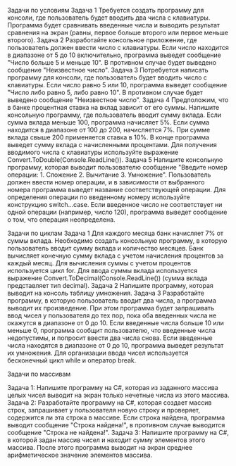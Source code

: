Задачи по условиям
Задача 1
Требуется создать программу для консоли, где пользователь будет вводить два числа с клавиатуры. Программа будет сравнивать введенные числа и выводить результат сравнения на экран (равны, первое больше второго или первое меньше второго).
Задача 2
Разработайте консольное приложение, где пользователь должен ввести число с клавиатуры. Если число находится в диапазоне от 5 до 10 включительно, программа выведет сообщение "Число больше 5 и меньше 10". В противном случае будет выведено сообщение "Неизвестное число".
Задача 3
Потребуется написать программу для консоли, где пользователь будет вводить число с клавиатуры. Если число равно 5 или 10, программа выведет сообщение "Число либо равно 5, либо равно 10". В противном случае будет выведено сообщение "Неизвестное число".
Задача 4
Предположим, что в банке процентная ставка на вклад зависит от его суммы. Напишите консольную программу, где пользователь вводит сумму вклада. Если сумма вклада меньше 100, программа начисляет 5%. Если сумма находится в диапазоне от 100 до 200, начисляется 7%. При сумме вклада свыше 200 применяется ставка в 10%. В конце программа выведет сумму вклада с начисленными процентами.
Для получения вводимого числа с клавиатуры используйте выражение Convert.ToDouble(Console.ReadLine()).
Задача 5
Напишите консольную программу, которая выводит пользователю сообщение "Введите номер операции: 1. Сложение 2. Вычитание 3. Умножение". Пользователь должен ввести номер операции, и в зависимости от выбранного номера программа выведет название соответствующей операции.
Для определения операции по введенному номеру используйте конструкцию switch...case.
Если введенное число не соответствует ни одной операции (например, число 120), программа выведет сообщение о том, что операция неопределена.

Задачи по циклам
Задача 1
Для каждого месяца банк начисляет 7% от суммы вклада. Необходимо создать консольную программу, в которую пользователь вводит сумму вклада и количество месяцев. Банк вычисляет конечную сумму вклада с учетом начисления процентов за каждый месяц.
Для вычисления суммы с учетом процентов используется цикл for. Для ввода суммы вклада используется выражение Convert.ToDecimal(Console.ReadLine()) (сумма вклада представляет тип decimal).
Задача 2
Напишите программу, которая выводит на консоль таблицу умножения.
Задача 3
Разработайте программу, в которую пользователь вводит два числа, а программа выводит их произведение. При этом программа будет запрашивать ввод чисел у пользователя до тех пор, пока оба введенных числа не окажутся в диапазоне от 0 до 10. Если введенные числа больше 10 или меньше 0, программа сообщит пользователю, что введенные числа недопустимы, и попросит ввести два числа снова. Если введенные числа находятся в диапазоне от 0 до 10, программа выведет результат их умножения.
Для организации ввода чисел используется бесконечный цикл while и оператор break.





Задачи по массивам

Задача 1:
Напишите программу на C#, которая из заданного массива целых чисел выводит на экран только нечетные числа из этого массива.
Задача 2:
Разработайте программу на C#, которая создает массив строк, запрашивает у пользователя новую строку и проверяет, содержится ли эта строка в массиве. Если строка найдена, программа выводит сообщение "Строка найдена!", в противном случае выводится сообщение "Строка не найдена!".
Задача 3:
Напишите программу на C#, в которой задан массив чисел и находит сумму элементов этого массива. После этого программа выводит на экран среднее арифметическое значение элементов массива.
